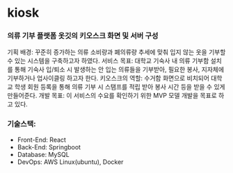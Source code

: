 # kiosk
### 의류 기부 플랫폼 옷깃의 키오스크 화면 및 서버 구성
기획 배경: 꾸준히 증가하는 의류 소비량과 폐의류량 추세에 맞춰 입지 않는 옷을 기부할 수 있는 시스템을 구축하고자 하였다.
서비스 목표: 대학교 기숙사 내 의류 기부함 설치를 통해 기숙사 입/퇴소 시 발생하는 안 입는 의류들을 기부받아, 필요한 봉사, 지자체에 기부하거나 업사이클링 하고자 한다.
키오스크의 역할: 수거함 화면으로 비치되어 대학교 학생 회원 등록을 통해 의류 기부 시 스탬프를 적립 받아 봉사 시간 등을 받을 수 있게 만들어준다.
개발 목표: 이 서비스의 수요를 확인하기 위한 MVP 모델 개발을 목표로 하고 있다.


### 기술스택:
- Front-End: React
- Back-End: Springboot
- Database: MySQL
- DevOps: AWS Linux(ubuntu), Docker
